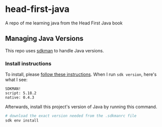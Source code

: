 # head-first-java
A repo of me learning java from the Head First Java book

## Managing Java Versions

This repo uses [sdkman](https://sdkman.io/usage) to handle Java versions.

### Install instructions

To install, please [follow these instructions](https://sdkman.io/install). When I run `sdk version`, here's what I see:

```text
SDKMAN!
script: 5.18.2
native: 0.4.3
```


Afterwards, install this project's version of Java by running this command.

```bash
# download the exact version needed from the .sdkmanrc file
sdk env install
```
